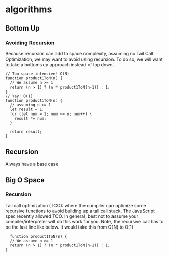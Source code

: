 # algorithms

## Bottom Up

### Avoiding Recursion

Because recursion can add to space complexity, assuming no Tail Call Optimization, we may want to avoid using recursion. To do so, we will want to take a bottoms up approach instead of top down.

```
// Too space intensive! O(N)
function product1ToN(n) {
  // We assume n >= 1
  return (n > 1) ? (n * product1ToN(n-1)) : 1;
}
// Yay! O(1)
function product1ToN(n) {
  // assuming n >= 1
  let result = 1;
  for (let num = 1; num <= n; num++) {
    result *= num;
  }

  return result;
}
```

## Recursion

Always have a base case

## Big O Space

### Recursion

Tail call optimization (TCO): where the compiler can optimize some recursive functions to avoid building up a tall call stack. The JavaScript spec recently allowed TCO. In general, best not to assume your compiler/interpreter will do this work for you. Note, the recursive call has to be the last line like below. It would take this from O(N) to O(1)

```
  function product1ToN(n) {
  // We assume n >= 1
  return (n > 1) ? (n * product1ToN(n-1)) : 1;
}
```
